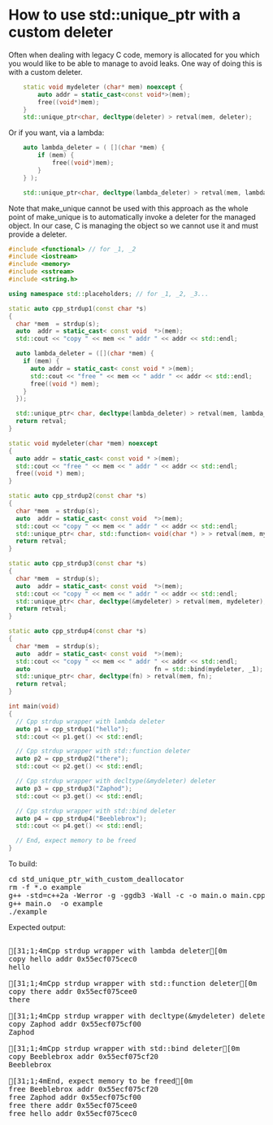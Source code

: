 How to use std::unique_ptr with a custom deleter
================================================

Often when dealing with legacy C code, memory is allocated for you which
you would like to be able to manage to avoid leaks. One way of doing this
is with a custom deleter.
```C++
    static void mydeleter (char* mem) noexcept {
        auto addr = static_cast<const void*>(mem);
        free((void*)mem);
    }
    std::unique_ptr<char, decltype(deleter) > retval(mem, deleter);
```
Or if you want, via a lambda:
```C++
    auto lambda_deleter = ( [](char *mem) {
        if (mem) {
            free((void*)mem);
        }
    } );

    std::unique_ptr<char, decltype(lambda_deleter) > retval(mem, lambda_deleter);
```
Note that make_unique cannot be used with this approach as the whole point
of make_unique is to automatically invoke a deleter for the managed object.
In our case, C is managing the object so we cannot use it and must provide
a deleter.
```C++
#include <functional> // for _1, _2
#include <iostream>
#include <memory>
#include <sstream>
#include <string.h>

using namespace std::placeholders; // for _1, _2, _3...

static auto cpp_strdup1(const char *s)
{
  char *mem  = strdup(s);
  auto  addr = static_cast< const void  *>(mem);
  std::cout << "copy " << mem << " addr " << addr << std::endl;

  auto lambda_deleter = ([](char *mem) {
    if (mem) {
      auto addr = static_cast< const void * >(mem);
      std::cout << "free " << mem << " addr " << addr << std::endl;
      free((void *) mem);
    }
  });

  std::unique_ptr< char, decltype(lambda_deleter) > retval(mem, lambda_deleter);
  return retval;
}

static void mydeleter(char *mem) noexcept
{
  auto addr = static_cast< const void * >(mem);
  std::cout << "free " << mem << " addr " << addr << std::endl;
  free((void *) mem);
}

static auto cpp_strdup2(const char *s)
{
  char *mem  = strdup(s);
  auto  addr = static_cast< const void  *>(mem);
  std::cout << "copy " << mem << " addr " << addr << std::endl;
  std::unique_ptr< char, std::function< void(char *) > > retval(mem, mydeleter);
  return retval;
}

static auto cpp_strdup3(const char *s)
{
  char *mem  = strdup(s);
  auto  addr = static_cast< const void  *>(mem);
  std::cout << "copy " << mem << " addr " << addr << std::endl;
  std::unique_ptr< char, decltype(&mydeleter) > retval(mem, mydeleter);
  return retval;
}

static auto cpp_strdup4(const char *s)
{
  char *mem  = strdup(s);
  auto  addr = static_cast< const void  *>(mem);
  std::cout << "copy " << mem << " addr " << addr << std::endl;
  auto                                  fn = std::bind(mydeleter, _1);
  std::unique_ptr< char, decltype(fn) > retval(mem, fn);
  return retval;
}

int main(void)
{
  // Cpp strdup wrapper with lambda deleter
  auto p1 = cpp_strdup1("hello");
  std::cout << p1.get() << std::endl;

  // Cpp strdup wrapper with std::function deleter
  auto p2 = cpp_strdup2("there");
  std::cout << p2.get() << std::endl;

  // Cpp strdup wrapper with decltype(&mydeleter) deleter
  auto p3 = cpp_strdup3("Zaphod");
  std::cout << p3.get() << std::endl;

  // Cpp strdup wrapper with std::bind deleter
  auto p4 = cpp_strdup4("Beeblebrox");
  std::cout << p4.get() << std::endl;

  // End, expect memory to be freed
}
```
To build:
<pre>
cd std_unique_ptr_with_custom_deallocator
rm -f *.o example
g++ -std=c++2a -Werror -g -ggdb3 -Wall -c -o main.o main.cpp
g++ main.o  -o example
./example
</pre>
Expected output:
<pre>

[31;1;4mCpp strdup wrapper with lambda deleter[0m
copy hello addr 0x55ecf075cec0
hello

[31;1;4mCpp strdup wrapper with std::function deleter[0m
copy there addr 0x55ecf075cee0
there

[31;1;4mCpp strdup wrapper with decltype(&mydeleter) deleter[0m
copy Zaphod addr 0x55ecf075cf00
Zaphod

[31;1;4mCpp strdup wrapper with std::bind deleter[0m
copy Beeblebrox addr 0x55ecf075cf20
Beeblebrox

[31;1;4mEnd, expect memory to be freed[0m
free Beeblebrox addr 0x55ecf075cf20
free Zaphod addr 0x55ecf075cf00
free there addr 0x55ecf075cee0
free hello addr 0x55ecf075cec0
</pre>
